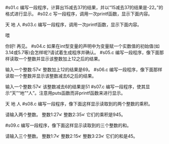 #s01.c
编写一段程序，计算出15减去37的结果，并以“15减去37的结果是-22。”的格式进行显示。
#s02.c
写一段程序，调用一次printf函数，显示下面内容。

天
地
人
#s03.c
编写一段程序，调用一次printf函数，显示下面内容。

喂

你好!
再见。
#s04.c
如果在int型变量的声明中为变量赋一个实数值的初始值(如3.14或5.7等)会怎样呢?请试着生成程序并确认。
#s05.c
编写一段程序，像下面那样读取一个整数并显示该整数加上12之后的结果。

输入一个整数:57↙
整数加上12的结果是69。
#s06.c
编写一段程序，像下面那样读取一个整数并显示该整数减去6之后的结果。

输入一个整数:57↙
该整数减去6的结果是51
#s07.c
编写一段程序，使其显示“天”“地”“人”。注意用puts函数而非printf函数来进行显示。

天
地
人
#s08.c
编写一段程序，像下面这样显示读取到的两个整数的乘积。

请输入两个整数。
整数1:27↙
整数2:35↙
它们的乘积是945。

#s09.c
编写一段程序，像下面这样显示读取到的三个整数的和。

请输入三个整数。
整数1:7↙
整数2:15↙
整数3:23↙
它们的和是45。